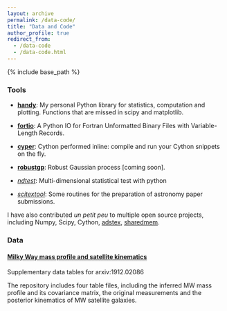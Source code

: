 ```yaml
---
layout: archive
permalink: /data-code/
title: "Data and Code"
author_profile: true
redirect_from: 
  - /data-code
  - /data-code.html
---
```


{% include base_path %}

### Tools

- [**handy**](https://github.com/syrte/handy): My personal Python library for statistics, computation and plotting. Functions that are missed in scipy and matplotlib.

- [**fortio**](https://github.com/syrte/fortio): A Python IO for Fortran Unformatted Binary Files with Variable-Length Records.

- [**cyper**](https://github.com/syrte/cyper): Cython performed inline: compile and run your Cython snippets on the fly.

- [**robustgp**](https://github.com/syrte/robustgp): Robust Gaussian process [coming soon].

- [*ndtest*](https://github.com/syrte/ndtest): Multi-dimensional statistical test with python

- [*scitextool*](https://github.com/syrte/scitextool): Some routines for the preparation of astronomy paper submissions.


I have also contributed *un petit peu* to multiple open source projects, including Numpy, Scipy, Cython, [adstex](https://github.com/yymao/adstex), [sharedmem](https://github.com/rainwoodman/sharedmem).

### Data

#### [**Milky Way mass profile and satellite kinematics**](https://github.com/syrte/mw_sats_kin)

  Supplementary data tables for arxiv:1912.02086

  The repository includes four table files, including
  the inferred MW mass profile and its covariance matrix,
  the original measurements and the posterior kinematics of MW satellite galaxies.
